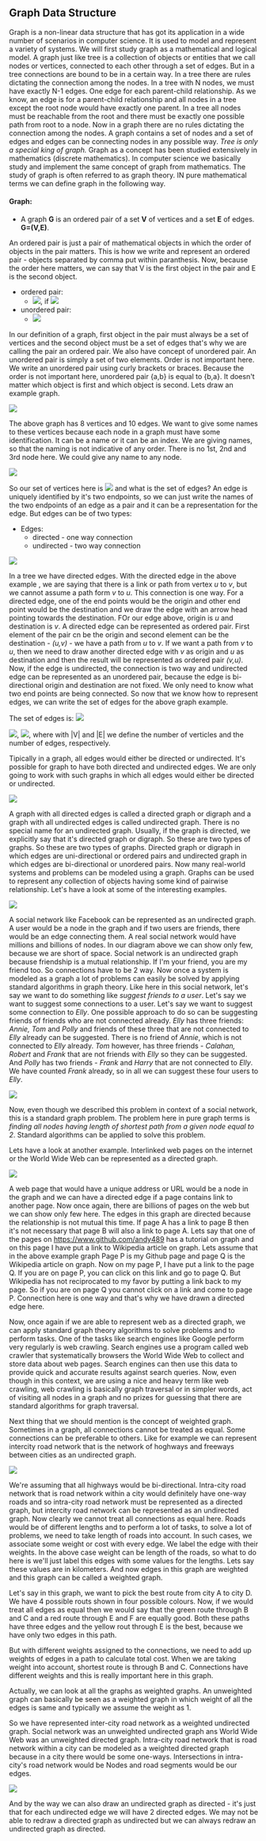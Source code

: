 ## Graph Data Structure

Graph is a non-linear data structure that has got its application in a wide number of scenarios in computer science. It is used to model and represent a variety of systems. We will first study graph as a mathematical and logical model. A graph just like tree is a collection of objects or entities that we call nodes or vertices, connected to each other through a set of edges. But in a tree connections are bound to be in a certain way. In a tree there are rules dictating the connection among the nodes. In a tree with N nodes, we must have exactly N-1 edges. One edge for each parent-child relationship. As we know, an edge is for a parent-child relationship and all nodes in a tree except the root node would have exactly one parent. In a tree all nodes must be reachable from the root and there must be exactly one possible path from root to a node. Now in a graph there are no rules dictating the connection among the nodes. A graph contains a set of nodes and a set of edges and edges can be connecting nodes in any possible way. *Tree is only a special king of graph.* Graph as a concept has been studied extensively in mathematics (discrete mathematics). In computer science we basically study and implement the same concept of graph from mathematics. The study of graph is often referred to as graph theory. IN pure mathematical terms we can define graph in the following way.

#### Graph:
- A graph **G** is an ordered pair of a set **V** of vertices and a set **E** of edges. **G=(V,E)**.

An ordered pair is just a pair of mathematical objects in which the order of objects in the pair matters. This is how we write and represent an ordered pair - objects separated by comma put within paranthesis. Now, because the order here matters, we can say that V is the first object in the pair and E is the second object. 

- ordered pair:
  - <img src="https://latex.codecogs.com/svg.latex?\Large&space;(a,b)\neq{(b,a)}">, if <img src="https://latex.codecogs.com/svg.latex?\Large&space;a\neq{b}">
- unordered pair:
  - <img src="https://latex.codecogs.com/svg.latex?\Large&space;\{a,b\}=\{b,a\}">
  
In our definition of a graph, first object in the pair must always be a set of vertices and the second object must be a set of edges that's why we are calling the pair an ordered pair. We also have concept of unordered pair. An unordered pair is simply a set of two elements. Order is not important here. We write an unordered pair using curly brackets or braces. Because the order is not important here, unordered pair {a,b} is equal to {b,a}. It doesn't matter which object is first and which object is second. Lets draw an example graph.

![](https://i.ibb.co/RTbKqSD/graph1.png)

The above graph has 8 vertices and 10 edges. We want to give some names to these vertices because each node in a graph must have some identification. It can be a name or it can be an index. We are giving names, so that the naming is not indicative of any order. There is no 1st, 2nd and 3rd node here. We could give any name to any node. 

![](https://i.ibb.co/QHjMfBL/graph2.png)

So our set of vertices here is <img src="https://latex.codecogs.com/svg.latex?\Large&space;V=\{V1,V2,V3,V4,V5,V6,V7,V8\}"> and what is the set of edges? An edge is uniquely identified by it's two endpoints, so we can just write the names of the two endpoints of an edge as a pair and it can be a representation for the edge. But edges can be of two types:
- Edges: 
  - directed - one way connection
  - undirected - two way connection

![](https://i.ibb.co/Y7TXwqy/graph3.png)

In a tree we have directed edges. With the directed edge in the above example , we are saying that there is a link or path from vertex *u* to *v*, but we cannot assume a path form *v* to *u*. This connection is one way. For a directed edge, one of the end points would be the origin and other end point would be the destination and we draw the edge with an arrow head pointing towards the destination. FOr our edge above, origin is *u* and destination is *v*. A directed edge can be represented as ordered pair. First element of the pair cn be the origin and second element can be the destination - *(u,v)* - we have a path from *u* to *v*. If we want a path from *v* to *u*, then we need to draw another directed edge with *v* as origin and *u* as destination and then the result will be represented as ordered pair *(v,u)*. Now, if the edge is undirected, the connection is two way and undirected edge can be represented as an unordered pair, because the edge is bi-directional origin and destination are not fixed. We only need to know what two end points are being connected. So now that we know how to represent edges, we can write the set of edges for the above graph example. 

The set of edges is: <img src="https://latex.codecogs.com/svg.latex?\Large&space;E=\{\{V1,V2\},\{V1,V3\},\{V1,V4\},\{V2,V5\},\{V2,V6\},\{V3,V7\},\{V4,V8\},\{V7,V8\},\{V5,V8\},\{V6,V8\}\}">

<img src="https://latex.codecogs.com/svg.latex?\Large&space;|V|=8">, <img src="https://latex.codecogs.com/svg.latex?\Large&space;|E|=10">, where with |V| and |E| we define the number of verticles and the number of edges, 
respectively.

Tipically in a graph, all edges would either be directed or undirected. It's possible for  graph to have both directed and undirected edges. We are only going to work with such graphs in which all edges would either be directed or undirected. 

![](https://i.ibb.co/nmgdDKD/graph4.png)

A graph with all directed edges is called a directed graph or digraph and a graph with all undirected edges is called undirected graph. There is no special name for an undirected graph. Usually, if the graph is directed, we explicitly say that it's directed graph or digraph. So these are two types of graphs. So these are two types of graphs. Directed graph or digraph in which edges are uni-directional or ordered pairs and undirected graph in which edges are bi-directional or unordered pairs. Now many real-world systems and problems can be modeled using a graph. Graphs can be used to represent any collection of objects having some kind of pairwise relationship. Let's have a look at some of the interesting examples.

![](https://i.ibb.co/MPFR11S/graph5.png)

A social network like Facebook can be represented as an undirected graph. A user would be a node in the graph and if two users are friends, there would be an edge connecting them. A real social network would have millions and billions of nodes. In our diagram above we can show only few, because we are short of space. Social network is an undirected graph because friendship is a mutual relationship. If I'm your friend, you are my friend too. So connections have to be 2 way. Now once a system is modeled as a graph a lot of problems can easily be solved by applying standard algorithms in graph theory. Like here in this social network, let's say we want to do something like *suggest friends to a user*. Let's say we want to suggest some connections to a user. Let's say we want to suggest some connection to *Elly*. One possible approach to do so can be suggesting friends of friends who are not connected already. *Elly* has three friends: *Annie, Tom* and *Polly* and friends of these three that are not connected to *Elly* already can be suggested. There is no friend of *Annie*, which is not connected to *Elly*  already. *Tom* however, has three friends - *Calahan, Robert* and *Frank* that are not friends with *Elly* so they can be suggested. And *Polly* has two friends - *Frank* and *Harry* that are not connected to *Elly*. We have counted *Frank* already, so in all we can suggest these four users to *Elly*.

![](https://i.ibb.co/vxPHQ9g/graph6.png)

Now, even though we described this problem in context of a social network, this is a standard graph problem. The problem here in pure graph terms is *finding all nodes having length of shortest path from a given node equal to 2*. Standard algorithms can be applied to solve this problem. 

Lets have a look at another example. Interlinked web pages on the internet or the World Wide Web can be represented as a directed graph. 

![](https://i.ibb.co/DMrn447/graph7.png)

A web page that would have a unique address or URL would be a node in the graph and we can have a directed edge if a page contains link to another page. Now once again, there are billions of pages on the web but we can show only few here. The edges in this graph are directed because the relationship is not mutual this time. If page A has a link to page B then it's not necessary that page B will also a link to page A. Lets say that one of the pages on https://www.github.com/andy489 has a tutorial on graph and on this page I have put a link to Wikipedia article on graph. Lets assume that in the above example graph Page P is my Github page and page Q is the Wikipedia article on graph. Now on my page P, I have put a link to the page Q. If you are on page P, you can click on this link and go to page Q. But Wikipedia has not reciprocated to my favor by putting a link back to my page. So if you are on page Q you cannot click on a link and come to page P. Connection here is one way and that's why we have drawn a directed edge here.

Now, once again if we are able to represent web as a directed graph, we can apply standard graph theory algorithms to solve problems and to perform tasks. One of the tasks like search engines like Google perform very regularly is web crawling. Search engines use a program called web crawler that systematically browsers the World Wide Web to collect and store data about web pages. Search engines can then use this data to provide quick and accurate results against search queries. Now, even though in this context, we are using a nice and heavy term like web crawling, web crawling is basically graph traversal or in simpler words, act of visiting all nodes in a graph and no prizes for guessing that there are standard algorithms for graph traversal.

Next thing that we should mention is the concept of weighted graph. Sometimes in a graph, all connections cannot be treated as equal. Some connections can be preferable to others. Like for example we can represent intercity road network that is the network of hoghways and freeways between cities as an undirected graph. 

![](https://i.ibb.co/ZMpJbWX/graph9.png)

We're assuming that all highways would be bi-directional. Intra-city road network that is road network within a city would definitely have one-way roads and so intra-city road network must be represented as a directed graph, but intercity road network can be represented as an undirected graph. Now clearly we cannot treat all connections as equal here. Roads would be of different lengths and to perform a lot of tasks, to solve a lot of problems, we need to take length of roads into account. In such cases, we associate some weight or cost with every edge. We label the edge with their weights. In the above case weight can be length of the roads, so what to do here is we'll just label this edges with some values for the lengths. Lets say these values are in kilometers. And now edges in this graph are weighted and this graph can be called a weighted graph. 

Let's say in this graph, we want to pick the best route from city A to city D. We have 4 possible routs shown in four possible colours. Now, if we would treat all edges as equal then we would say that the green route through B and C and a red route through E and F are equally good. Both these paths have three edges and the yellow rout through E is the best, because we have only two edges in this path. 

But with different weights assigned to the connections, we need to add up weights of edges in a path to calculate total cost. When we are taking weight into account, shortest route is through B and C. Connections have different weights and this is really important here in this graph. 

Actually, we can look at all the graphs as weighted graphs. An unweighted graph can basically be seen as a weighted graph in which weight of all the edges is same and typically we assume the weight as 1. 

So we have represented inter-city road network as a weighted undirected graph. Social network was an unweighted undirected graph ans World Wide Web was an unweighted directed graph. Intra-city road network that is road network within a city can be modeled as a weighted directed graph because in a city there would be some one-ways. Intersections in intra-city's road network would be Nodes and road segments would be our edges. 

![](https://i.ibb.co/L1KpH3M/graph10.png)

And by the way we can also draw an undirected graph as directed - it's just that for each undirected edge we will have 2 directed edges. We may not be able to redraw a directed graph as undirected but we can always redraw an undirected graph as directed.

